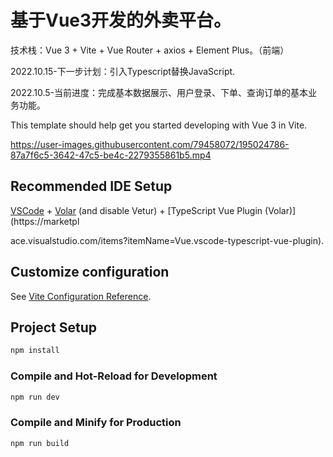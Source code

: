 # 基于Vue3开发的外卖平台。
技术栈：Vue 3 + Vite + Vue Router + axios + Element Plus。（前端）

2022.10.15-下一步计划：引入Typescript替换JavaScript.

2022.10.5-当前进度：完成基本数据展示、用户登录、下单、查询订单的基本业务功能。

This template should help get you started developing with Vue 3 in Vite.

https://user-images.githubusercontent.com/79458072/195024786-87a7f6c5-3642-47c5-be4c-2279355861b5.mp4

## Recommended IDE Setup

[VSCode](https://code.visualstudio.com/) + [Volar](https://marketplace.visualstudio.com/items?itemName=Vue.volar) (and disable Vetur) + [TypeScript Vue Plugin (Volar)](https://marketpl

ace.visualstudio.com/items?itemName=Vue.vscode-typescript-vue-plugin).

## Customize configuration

See [Vite Configuration Reference](https://vitejs.dev/config/).

## Project Setup

```sh
npm install
```

### Compile and Hot-Reload for Development

```sh
npm run dev
```

### Compile and Minify for Production

```sh
npm run build
```
